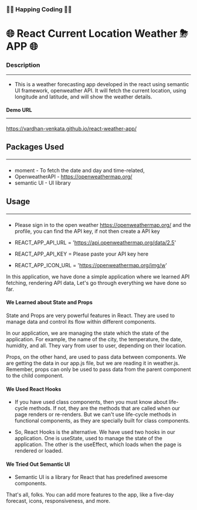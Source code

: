 ### 🤗🤗 Happing Coding 🤗🤗

#### <h1>🌐 React Current Location Weather ⛈ APP 🌐</h1>

### Description<hr>

- This is a weather forecasting app developed in the react using semantic UI framework, openweather API. It will fetch the current location, using longitude and latitude, and will show the weather details.

#### Demo URL<hr>

https://vardhan-venkata.github.io/react-weather-app/

## Packages Used <hr/>

- moment - To fetch the date and day and time-related,
- OpenweatherAPI - https://openweathermap.org/
- semantic UI - UI library

## Usage <hr/>

- Please sign in to the open weather https://openweathermap.org/ and the profile, you can find the API key, if not then create a API key

- REACT_APP_API_URL = 'https://api.openweathermap.org/data/2.5'
- REACT_APP_API_KEY = Please paste your API key here
- REACT_APP_ICON_URL = 'https://openweathermap.org/img/w'

In this application, we have done a simple application where we learned API fetching, rendering API data,
Let's go through everything we have done so far.

#### We Learned about State and Props

State and Props are very powerful features in React. They are used to manage data and control its flow within different components.

In our application, we are managing the state which the state of the application. For example, the name of the city, the temperature, the date, humidity, and all. They vary from user to user, depending on their location.

Props, on the other hand, are used to pass data between components. We are getting the data in our app.js file, but we are reading it in weather.js. Remember, props can only be used to pass data from the parent component to the child component.

####  We Used React Hooks

- If you have used class components, then you must know about life-cycle methods. If not, they are the methods that are called when our page renders or re-renders. But we can't use life-cycle methods in functional components, as they are specially built for class components.

- So, React Hooks is the alternative. We have used two hooks in our application. One is useState, used to manage the state of the application. The other is the useEffect, which loads when the page is rendered or loaded.

#### We Tried Out Semantic UI

- Semantic UI is a library for React that has predefined awesome components.

That's all, folks. You can add more features to the app, like a five-day forecast, icons, responsiveness, and more.
